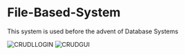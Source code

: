 # File-Based-System
 This system is used before the advent of Database Systems
 
 ![CRUDLLOGIN](https://user-images.githubusercontent.com/60516646/76228945-6c32c000-625c-11ea-9b01-fdc32b988c8f.jpg)
![CRUDGUI](https://user-images.githubusercontent.com/60516646/76228825-3ee61200-625c-11ea-9cc6-984f6b5370d9.jpg)
